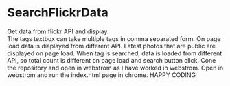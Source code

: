 # SearchFlickrData
Get data from flickr API and display.  
The tags textbox can take multiple tags in comma separated form.
On page load data is diaplayed from different API. Latest photos that are public are displayed on page load.
When tag is searched, data is loaded from different API, so total count is different on page load and search button click.
Cone the repository and open in webstrom as I have worked in webstrom.
Open in webstrom and run the index.html page in chrome.
HAPPY CODING
